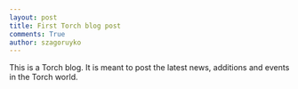 ```yaml
---
layout: post
title: First Torch blog post
comments: True
author: szagoruyko
---
```


This is a Torch blog. It is meant to post the latest news, additions and events in the Torch world.
